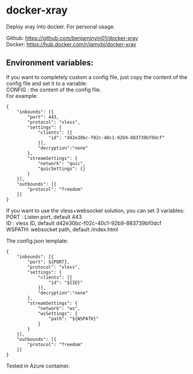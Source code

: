 # docker-xray
Deploy xray into docker. For personal usage.

Github: https://github.com/benjaminyin01/docker-xray  
Docker: https://hub.docker.com/r/iamybj/docker-xray


##  Environment variables:  
If you want to completely custom a config file, just copy the content of the config file and set it to a variable:  
CONFIG : the content of the config file.    
For example:
```
{
    "inbounds": [{
        "port": 443,
        "protocol": "vless",
        "settings": {
            "clients": [{
                "id": "d42e30bc-f02c-40c1-92b9-883739bf0dcf"
            }],
            "decryption":"none"
        },
        "streamSettings": {
            "network": "quic",
            "quicSettings": {}
        }
    }],
    "outbounds": [{
        "protocol": "freedom"
    }]
}
```
If you want to use the vless+websocket solution, you can set 3 variables:  
PORT : Listen port, default 443  
ID : vless ID, default d42e30bc-f02c-40c1-92b9-883739bf0dcf  
WSPATH: websocket path, default /index.html

The config.json template:  
```
{
    "inbounds": [{
        "port": ${PORT},
        "protocol": "vless",
        "settings": {
            "clients": [{
                "id": "${ID}"
            }],
            "decryption":"none"
        },
        "streamSettings": {
            "network": "ws",
            "wsSettings": {
                "path": "${WSPATH}"
            }
        }
    }],
    "outbounds": [{
        "protocol": "freedom"
    }]
}
```

Tested in Azure container.
